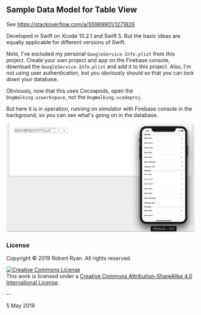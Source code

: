 ##  Sample Data Model for Table View

See https://stackoverflow.com/a/55989901/1271826

Developed in Swift on Xcode 10.2.1 and Swift 5. But the basic ideas are equally applicable for different versions of Swift.

Note, I've excluded my personal `GoogleService-Info.plist` from this project. Create your own project and app on the Firebase console, download the `GoogleService-Info.plist` and add it to this project. Also, I'm not using user authentication, but you obviously should so that you can lock down your database.

Obviously, now that this uses Cocoapods, open the `DogWalking.xcworkspace`, not the `DogWalking.xcodeproj`. 

But here it is in operation, running on simulator with Firebase console in the background, so you can see what's going on in the database.

![video](DogWalking/DogWalking.gif)

### License

Copyright &copy; 2019 Robert Ryan. All rights reserved.

<a rel="license" href="http://creativecommons.org/licenses/by-sa/4.0/"><img alt="Creative Commons License" style="border-width:0" src="http://i.creativecommons.org/l/by-sa/4.0/88x31.png" /></a><br />This work is licensed under a <a rel="license" href="http://creativecommons.org/licenses/by-sa/4.0/">Creative Commons Attribution-ShareAlike 4.0 International License</a>.

--

5 May 2019
